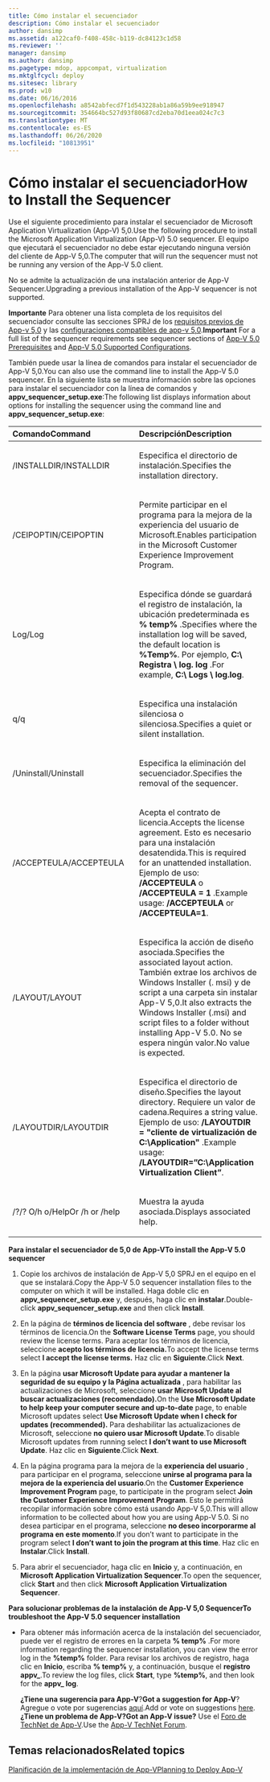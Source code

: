 ```yaml
---
title: Cómo instalar el secuenciador
description: Cómo instalar el secuenciador
author: dansimp
ms.assetid: a122caf0-f408-458c-b119-dc84123c1d58
ms.reviewer: ''
manager: dansimp
ms.author: dansimp
ms.pagetype: mdop, appcompat, virtualization
ms.mktglfcycl: deploy
ms.sitesec: library
ms.prod: w10
ms.date: 06/16/2016
ms.openlocfilehash: a8542abfecd7f1d543228ab1a86a59b9ee918947
ms.sourcegitcommit: 354664bc527d93f80687cd2eba70d1eea024c7c3
ms.translationtype: MT
ms.contentlocale: es-ES
ms.lasthandoff: 06/26/2020
ms.locfileid: "10813951"
---
```

# <span data-ttu-id="b0984-103">Cómo instalar el secuenciador</span><span class="sxs-lookup"><span data-stu-id="b0984-103">How to Install the Sequencer</span></span>


<span data-ttu-id="b0984-104">Use el siguiente procedimiento para instalar el secuenciador de Microsoft Application Virtualization (App-V) 5,0.</span><span class="sxs-lookup"><span data-stu-id="b0984-104">Use the following procedure to install the Microsoft Application Virtualization (App-V) 5.0 sequencer.</span></span> <span data-ttu-id="b0984-105">El equipo que ejecutará el secuenciador no debe estar ejecutando ninguna versión del cliente de App-V 5,0.</span><span class="sxs-lookup"><span data-stu-id="b0984-105">The computer that will run the sequencer must not be running any version of the App-V 5.0 client.</span></span>

<span data-ttu-id="b0984-106">No se admite la actualización de una instalación anterior de App-V Sequencer.</span><span class="sxs-lookup"><span data-stu-id="b0984-106">Upgrading a previous installation of the App-V sequencer is not supported.</span></span>

<span data-ttu-id="b0984-107">**Importante**  Para obtener una lista completa de los requisitos del secuenciador consulte las secciones SPRJ de los [requisitos previos de App-v 5,0](app-v-50-prerequisites.md) y las [configuraciones compatibles de app-v 5,0](app-v-50-supported-configurations.md).</span><span class="sxs-lookup"><span data-stu-id="b0984-107">**Important** For a full list of the sequencer requirements see sequencer sections of [App-V 5.0 Prerequisites](app-v-50-prerequisites.md) and [App-V 5.0 Supported Configurations](app-v-50-supported-configurations.md).</span></span>

 

<span data-ttu-id="b0984-108">También puede usar la línea de comandos para instalar el secuenciador de App-V 5,0.</span><span class="sxs-lookup"><span data-stu-id="b0984-108">You can also use the command line to install the App-V 5.0 sequencer.</span></span> <span data-ttu-id="b0984-109">En la siguiente lista se muestra información sobre las opciones para instalar el secuenciador con la línea de comandos y **appv\_sequencer\_setup.exe**:</span><span class="sxs-lookup"><span data-stu-id="b0984-109">The following list displays information about options for installing the sequencer using the command line and **appv\_sequencer\_setup.exe**:</span></span>

<table>
<colgroup>
<col width="50%" />
<col width="50%" />
</colgroup>
<thead>
<tr class="header">
<th align="left"><span data-ttu-id="b0984-110">Comando</span><span class="sxs-lookup"><span data-stu-id="b0984-110">Command</span></span></th>
<th align="left"><span data-ttu-id="b0984-111">Descripción</span><span class="sxs-lookup"><span data-stu-id="b0984-111">Description</span></span></th>
</tr>
</thead>
<tbody>
<tr class="odd">
<td align="left"><p><span data-ttu-id="b0984-112">/INSTALLDIR</span><span class="sxs-lookup"><span data-stu-id="b0984-112">/INSTALLDIR</span></span></p></td>
<td align="left"><p><span data-ttu-id="b0984-113">Especifica el directorio de instalación.</span><span class="sxs-lookup"><span data-stu-id="b0984-113">Specifies the installation directory.</span></span></p></td>
</tr>
<tr class="even">
<td align="left"><p><span data-ttu-id="b0984-114">/CEIPOPTIN</span><span class="sxs-lookup"><span data-stu-id="b0984-114">/CEIPOPTIN</span></span></p></td>
<td align="left"><p><span data-ttu-id="b0984-115">Permite participar en el programa para la mejora de la experiencia del usuario de Microsoft.</span><span class="sxs-lookup"><span data-stu-id="b0984-115">Enables participation in the Microsoft Customer Experience Improvement Program.</span></span></p></td>
</tr>
<tr class="odd">
<td align="left"><p><span data-ttu-id="b0984-116">Log</span><span class="sxs-lookup"><span data-stu-id="b0984-116">/Log</span></span></p></td>
<td align="left"><p><span data-ttu-id="b0984-117">Especifica dónde se guardará el registro de instalación, la ubicación predeterminada es <strong> % temp% </strong> .</span><span class="sxs-lookup"><span data-stu-id="b0984-117">Specifies where the installation log will be saved, the default location is <strong>%Temp%</strong>.</span></span> <span data-ttu-id="b0984-118">Por ejemplo, <strong> C:\ Registra \ log. log </strong> .</span><span class="sxs-lookup"><span data-stu-id="b0984-118">For example, <strong>C:\ Logs \ log.log</strong>.</span></span></p></td>
</tr>
<tr class="even">
<td align="left"><p><span data-ttu-id="b0984-119">q</span><span class="sxs-lookup"><span data-stu-id="b0984-119">/q</span></span></p></td>
<td align="left"><p><span data-ttu-id="b0984-120">Especifica una instalación silenciosa o silenciosa.</span><span class="sxs-lookup"><span data-stu-id="b0984-120">Specifies a quiet or silent installation.</span></span></p></td>
</tr>
<tr class="odd">
<td align="left"><p><span data-ttu-id="b0984-121">/Uninstall</span><span class="sxs-lookup"><span data-stu-id="b0984-121">/Uninstall</span></span></p></td>
<td align="left"><p><span data-ttu-id="b0984-122">Especifica la eliminación del secuenciador.</span><span class="sxs-lookup"><span data-stu-id="b0984-122">Specifies the removal of the sequencer.</span></span></p></td>
</tr>
<tr class="even">
<td align="left"><p><span data-ttu-id="b0984-123">/ACCEPTEULA</span><span class="sxs-lookup"><span data-stu-id="b0984-123">/ACCEPTEULA</span></span></p></td>
<td align="left"><p><span data-ttu-id="b0984-124">Acepta el contrato de licencia.</span><span class="sxs-lookup"><span data-stu-id="b0984-124">Accepts the license agreement.</span></span> <span data-ttu-id="b0984-125">Esto es necesario para una instalación desatendida.</span><span class="sxs-lookup"><span data-stu-id="b0984-125">This is required for an unattended installation.</span></span> <span data-ttu-id="b0984-126">Ejemplo de uso: <strong> /ACCEPTEULA </strong> o <strong> /ACCEPTEULA = 1 </strong> .</span><span class="sxs-lookup"><span data-stu-id="b0984-126">Example usage: <strong>/ACCEPTEULA</strong> or <strong>/ACCEPTEULA=1</strong>.</span></span></p></td>
</tr>
<tr class="odd">
<td align="left"><p><span data-ttu-id="b0984-127">/LAYOUT</span><span class="sxs-lookup"><span data-stu-id="b0984-127">/LAYOUT</span></span></p></td>
<td align="left"><p><span data-ttu-id="b0984-128">Especifica la acción de diseño asociada.</span><span class="sxs-lookup"><span data-stu-id="b0984-128">Specifies the associated layout action.</span></span> <span data-ttu-id="b0984-129">También extrae los archivos de Windows Installer (. msi) y de script a una carpeta sin instalar App-V 5,0.</span><span class="sxs-lookup"><span data-stu-id="b0984-129">It also extracts the Windows Installer (.msi) and script files to a folder without installing App-V 5.0.</span></span> <span data-ttu-id="b0984-130">No se espera ningún valor.</span><span class="sxs-lookup"><span data-stu-id="b0984-130">No value is expected.</span></span></p></td>
</tr>
<tr class="even">
<td align="left"><p><span data-ttu-id="b0984-131">/LAYOUTDIR</span><span class="sxs-lookup"><span data-stu-id="b0984-131">/LAYOUTDIR</span></span></p></td>
<td align="left"><p><span data-ttu-id="b0984-132">Especifica el directorio de diseño.</span><span class="sxs-lookup"><span data-stu-id="b0984-132">Specifies the layout directory.</span></span> <span data-ttu-id="b0984-133">Requiere un valor de cadena.</span><span class="sxs-lookup"><span data-stu-id="b0984-133">Requires a string value.</span></span> <span data-ttu-id="b0984-134">Ejemplo de uso: <strong> /LAYOUTDIR = "cliente de virtualización de C:\Application" </strong> .</span><span class="sxs-lookup"><span data-stu-id="b0984-134">Example usage: <strong>/LAYOUTDIR=”C:\Application Virtualization Client”</strong>.</span></span></p></td>
</tr>
<tr class="odd">
<td align="left"><p><span data-ttu-id="b0984-135">/?</span><span class="sxs-lookup"><span data-stu-id="b0984-135">/?</span></span> <span data-ttu-id="b0984-136">O/h o/Help</span><span class="sxs-lookup"><span data-stu-id="b0984-136">Or /h or /help</span></span></p></td>
<td align="left"><p><span data-ttu-id="b0984-137">Muestra la ayuda asociada.</span><span class="sxs-lookup"><span data-stu-id="b0984-137">Displays associated help.</span></span></p></td>
</tr>
</tbody>
</table>

 

**<span data-ttu-id="b0984-138">Para instalar el secuenciador de 5,0 de App-V</span><span class="sxs-lookup"><span data-stu-id="b0984-138">To install the App-V 5.0 sequencer</span></span>**

1.  <span data-ttu-id="b0984-139">Copie los archivos de instalación de App-V 5,0 SPRJ en el equipo en el que se instalará.</span><span class="sxs-lookup"><span data-stu-id="b0984-139">Copy the App-V 5.0 sequencer installation files to the computer on which it will be installed.</span></span> <span data-ttu-id="b0984-140">Haga doble clic en **appv\_sequencer\_setup.exe** y, después, haga clic en **instalar**.</span><span class="sxs-lookup"><span data-stu-id="b0984-140">Double-click **appv\_sequencer\_setup.exe** and then click **Install**.</span></span>

2.  <span data-ttu-id="b0984-141">En la página de **términos de licencia del software** , debe revisar los términos de licencia.</span><span class="sxs-lookup"><span data-stu-id="b0984-141">On the **Software License Terms** page, you should review the license terms.</span></span> <span data-ttu-id="b0984-142">Para aceptar los términos de licencia, seleccione **acepto los términos de licencia.**</span><span class="sxs-lookup"><span data-stu-id="b0984-142">To accept the license terms select **I accept the license terms.**</span></span> <span data-ttu-id="b0984-143">Haz clic en **Siguiente**.</span><span class="sxs-lookup"><span data-stu-id="b0984-143">Click **Next**.</span></span>

3.  <span data-ttu-id="b0984-144">En la página **usar Microsoft Update para ayudar a mantener la seguridad de su equipo y la Página actualizada** , para habilitar las actualizaciones de Microsoft, seleccione **usar Microsoft Update al buscar actualizaciones (recomendado).**</span><span class="sxs-lookup"><span data-stu-id="b0984-144">On the **Use Microsoft Update to help keep your computer secure and up-to-date** page, to enable Microsoft updates select **Use Microsoft Update when I check for updates (recommended).**</span></span> <span data-ttu-id="b0984-145">Para deshabilitar las actualizaciones de Microsoft, seleccione **no quiero usar Microsoft Update**.</span><span class="sxs-lookup"><span data-stu-id="b0984-145">To disable Microsoft updates from running select **I don’t want to use Microsoft Update**.</span></span> <span data-ttu-id="b0984-146">Haz clic en **Siguiente**.</span><span class="sxs-lookup"><span data-stu-id="b0984-146">Click **Next**.</span></span>

4.  <span data-ttu-id="b0984-147">En la página programa para la mejora de la **experiencia del usuario** , para participar en el programa, seleccione **unirse al programa para la mejora de la experiencia del usuario**.</span><span class="sxs-lookup"><span data-stu-id="b0984-147">On the **Customer Experience Improvement Program** page, to participate in the program select **Join the Customer Experience Improvement Program**.</span></span> <span data-ttu-id="b0984-148">Esto le permitirá recopilar información sobre cómo está usando App-V 5,0.</span><span class="sxs-lookup"><span data-stu-id="b0984-148">This will allow information to be collected about how you are using App-V 5.0.</span></span> <span data-ttu-id="b0984-149">Si no desea participar en el programa, seleccione **no deseo incorporarme al programa en este momento**.</span><span class="sxs-lookup"><span data-stu-id="b0984-149">If you don’t want to participate in the program select **I don’t want to join the program at this time**.</span></span> <span data-ttu-id="b0984-150">Haz clic en **Instalar**.</span><span class="sxs-lookup"><span data-stu-id="b0984-150">Click **Install**.</span></span>

5.  <span data-ttu-id="b0984-151">Para abrir el secuenciador, haga clic en **Inicio** y, a continuación, en **Microsoft Application Virtualization Sequencer**.</span><span class="sxs-lookup"><span data-stu-id="b0984-151">To open the sequencer, click **Start** and then click **Microsoft Application Virtualization Sequencer**.</span></span>

**<span data-ttu-id="b0984-152">Para solucionar problemas de la instalación de App-V 5,0 Sequencer</span><span class="sxs-lookup"><span data-stu-id="b0984-152">To troubleshoot the App-V 5.0 sequencer installation</span></span>**

-   <span data-ttu-id="b0984-153">Para obtener más información acerca de la instalación del secuenciador, puede ver el registro de errores en la carpeta **% temp%** .</span><span class="sxs-lookup"><span data-stu-id="b0984-153">For more information regarding the sequencer installation, you can view the error log in the **%temp%** folder.</span></span> <span data-ttu-id="b0984-154">Para revisar los archivos de registro, haga clic en **Inicio**, escriba **% temp%** y, a continuación, busque el **registro appv\_**.</span><span class="sxs-lookup"><span data-stu-id="b0984-154">To review the log files, click **Start**, type **%temp%**, and then look for the **appv\_ log**.</span></span>

    <span data-ttu-id="b0984-155">**¿Tiene una sugerencia para App-V**?</span><span class="sxs-lookup"><span data-stu-id="b0984-155">**Got a suggestion for App-V**?</span></span> <span data-ttu-id="b0984-156">Agregue o vote por sugerencias [aquí](http://appv.uservoice.com/forums/280448-microsoft-application-virtualization).</span><span class="sxs-lookup"><span data-stu-id="b0984-156">Add or vote on suggestions [here](http://appv.uservoice.com/forums/280448-microsoft-application-virtualization).</span></span> **<span data-ttu-id="b0984-157">¿Tiene un problema de App-V?</span><span class="sxs-lookup"><span data-stu-id="b0984-157">Got an App-V issue?</span></span>** <span data-ttu-id="b0984-158">Use el [Foro de TechNet de App-V](https://social.technet.microsoft.com/Forums/home?forum=mdopappv).</span><span class="sxs-lookup"><span data-stu-id="b0984-158">Use the [App-V TechNet Forum](https://social.technet.microsoft.com/Forums/home?forum=mdopappv).</span></span>

## <span data-ttu-id="b0984-159">Temas relacionados</span><span class="sxs-lookup"><span data-stu-id="b0984-159">Related topics</span></span>


[<span data-ttu-id="b0984-160">Planificación de la implementación de App-V</span><span class="sxs-lookup"><span data-stu-id="b0984-160">Planning to Deploy App-V</span></span>](planning-to-deploy-app-v.md)

 

 





